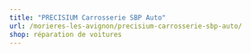```yaml
---
title: "PRECISIUM Carrosserie SBP Auto"
url: /morieres-les-avignon/precisium-carrosserie-sbp-auto/
shop: réparation de voitures
---
```

